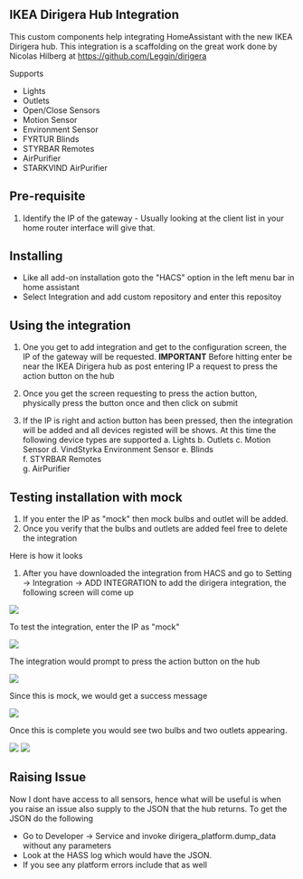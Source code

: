 ## IKEA Dirigera Hub Integration
This custom components help integrating HomeAssistant with the new IKEA Dirigera hub. This integration is a scaffolding on the great work done by Nicolas Hilberg  at https://github.com/Leggin/dirigera

Supports
* Lights
* Outlets
* Open/Close Sensors
* Motion Sensor
* Environment Sensor
* FYRTUR Blinds               
* STYRBAR Remotes      
* AirPurifier
* STARKVIND AirPurifier

## Pre-requisite
1. Identify the IP of the gateway - Usually looking at the client list in your home router interface will give that.

## Installing
- Like all add-on installation goto the "HACS" option in the left menu bar in home assistant
- Select Integration and add custom repository and enter this repositoy

## Using the integration
1. One you get to add integration and get to the configuration screen, the IP of the gateway will be requested. 
   **IMPORTANT**
   Before hitting enter be near the IKEA Dirigera hub as post entering IP a request to press the action button on the hub

2. Once you get the screen requesting to press the action button, physically press the button once and then click on submit

3. If the IP is right and action button has been pressed, then the integration will be added and all devices registed will be shows. At this time the following device types are supported
    a. Lights
    b. Outlets
    c. Motion Sensor
    d. VindStyrka Environment Sensor
    e. Blinds               
    f. STYRBAR Remotes      
    g. AirPurifier

## Testing installation with mock
1. If you enter the IP as "mock" then mock bulbs and outlet will be added.
2. Once you verify that the bulbs and outlets are added feel free to delete the integration

Here is how it looks

1. After you have downloaded the integration from HACS and go to Setting -> Integration -> ADD INTEGRATION to add the dirigera integration, the following screen will come up

![](https://github.com/sanjoyg/dirigera_platform/blob/main/screenshots/config-ip-details.png)

To test the integration, enter the IP as "mock"

![](https://github.com/sanjoyg/dirigera_platform/blob/main/screenshots/config-mock.png)

The integration would prompt to press the action button on the hub

![](https://github.com/sanjoyg/dirigera_platform/blob/main/screenshots/config-press-action.png)

Since this is mock, we would get a success message

![](https://github.com/sanjoyg/dirigera_platform/blob/main/screenshots/config-hub-setup-complete-mock.png)

Once this is complete you would see two bulbs and two outlets appearing.

![](https://github.com/sanjoyg/dirigera_platform/blob/main/screenshots/mock-lights.png)
![](https://github.com/sanjoyg/dirigera_platform/blob/main/screenshots/mock-outlets.png)

## Raising Issue

Now I dont have access to all sensors, hence what will be useful is when you raise an issue also supply to the JSON that the hub returns.
To get the JSON do the following

* Go to Developer -> Service and invoke dirigera_platform.dump_data without any parameters
* Look at the HASS log which would have the JSON. 
* If you see any platform errors include that as well


